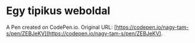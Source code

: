 # Egy tipikus weboldal

A Pen created on CodePen.io. Original URL: [https://codepen.io/nagy-tam-s/pen/ZEBJeKV](https://codepen.io/nagy-tam-s/pen/ZEBJeKV).


